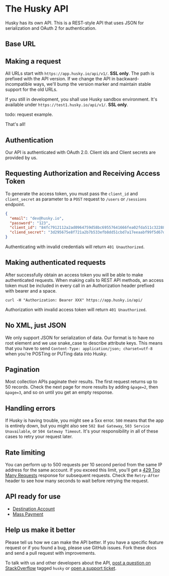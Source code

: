 The Husky API
====================

Husky has its own API. This is a REST-style API that uses JSON for serialization and OAuth 2 for authentication.

Base URL
----------------

Making a request
----------------

All URLs start with `https://app.husky.io/api/v1/`. **SSL only**. The path is prefixed with the API version. If we change the API in backward-incompatible ways, we'll bump the version marker and maintain stable support for the old URLs.

If you still in development, you shall use Husky sandbox environment. It's available under `https://test1.husky.io/api/v1/`. **SSL only**.

todo: request example.

That's all!


Authentication
--------------

Our API is authenticated with OAuth 2.0. Client ids and Client secrets are provided by us.


Requesting Authorization and Receiving Access Token
---------------------------------------------------

To generate the access token, you must pass the `client_id` and `client_secret` as parameter to a `POST` request to `/users` or `/sessions` endpoint.

```json
{
  "email": "dev@husky.io",
  "password": "123",
  "client_id": "84fc7912112a2ad0964759d58bc69557641666fea02fda511c32288ca79e093c",
  "cliend_secret": "3d295675e8f721a2b7b533efb8dd51cbd7a17eeaabf99f5d67d31fefc78df234"
}
```

Authenticating with invalid credentials will return `401 Unauthorized`.

Making authenticated requests
-----------------------------

After successfully obtain an access token you will be able to make authenticated requests. When making calls to REST API methods, an access token must be included in every call in an Authorization header prefixed with bearer and a space.

```
curl -H "Authorization: Bearer XXX" https://app.husky.io/api/
```

Authorization with invalid access token will return `401 Unauthorized`.	

No XML, just JSON
-----------------

We only support JSON for serialization of data. Our format is to have no root element and we use snake\_case to describe attribute keys. This means that you have to send `Content-Type: application/json; charset=utf-8` when you're POSTing or PUTing data into Husky.


Pagination
----------

Most collection APIs paginate their results. The first request returns up to
50 records. Check the next page for more results by adding `&page=2`, then
`&page=3`, and so on until you get an empty response.


Handling errors
---------------

If Husky is having trouble, you might see a 5xx error. `500` means that the app is entirely down, but you might also see `502 Bad Gateway`, `503 Service Unavailable`, or `504 Gateway Timeout`. It's your responsibility in all of these cases to retry your request later.


Rate limiting
-------------

You can perform up to 500 requests per 10 second period from the same IP address for the same account. If you exceed this limit, you'll get a [429 Too Many Requests](http://tools.ietf.org/html/draft-nottingham-http-new-status-02#section-4) response for subsequent requests. Check the `Retry-After` header to see how many seconds to wait before retrying the request.



API ready for use
-----------------

* [Destination Account](https://github.com/husky-misc/husky-api/blob/master/sections/destination_account.md)
* [Mass Payment](https://github.com/husky-misc/husky-api/blob/master/sections/mass_payment.md)


Help us make it better
----------------------

Please tell us how we can make the API better. If you have a specific feature request or if you found a bug, please use GitHub issues. Fork these docs and send a pull request with improvements.

To talk with us and other developers about the API, [post a question on StackOverflow](http://stackoverflow.com/questions/ask) tagged `husky` or [open a support ticket](https://husky.io/support).
